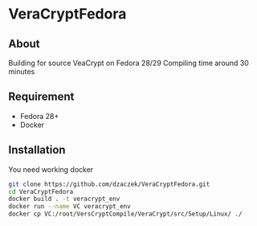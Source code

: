 # VeraCryptFedora
## About
Building for source VeaCrypt on Fedora 28/29 
Compiling time around 30 minutes 

## Requirement
- Fedora 28+
- Docker

## Installation
You need working docker 

```sh
git clone https://github.com/dzaczek/VeraCryptFedora.git
cd VeraCryptFedora
docker build . -t veracrypt_env
docker run --name VC veracrypt_env
docker cp VC:/root/VersCryptCompile/VeraCrypt/src/Setup/Linux/ ./
```

